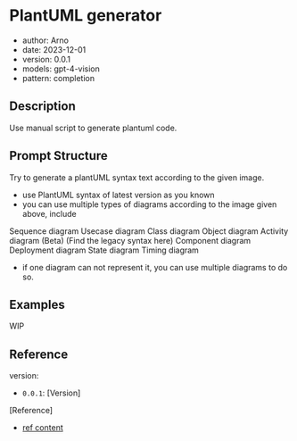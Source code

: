 # PlantUML generator

- author: Arno
- date: 2023-12-01
- version: 0.0.1
- models: gpt-4-vision
- pattern: completion

## Description


Use manual script to generate plantuml code.

## Prompt Structure

Try to generate a plantUML syntax text according to the given image.

* use PlantUML syntax of latest version as you known
* you can use multiple types of diagrams according to the image given above, include

Sequence diagram
Usecase diagram
Class diagram
Object diagram
Activity diagram (Beta) (Find the legacy syntax here)
Component diagram
Deployment diagram
State diagram
Timing diagram

* if one diagram can not represent it, you can use multiple diagrams to do so.

## Examples

WIP

## Reference

version: 

- `0.0.1`: [Version]


[Reference]

- [ref content]()